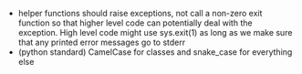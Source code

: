 - helper functions should raise exceptions, not call a non-zero exit function so that higher level code can potentially deal with the exception. High level code might use sys.exit(1) as long as we make sure that any printed error messages go to stderr
- (python standard) CamelCase for classes and snake_case for everything else

